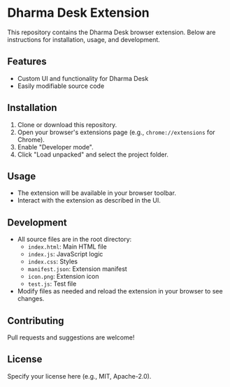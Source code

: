 # Dharma Desk Extension

This repository contains the Dharma Desk browser extension. Below are instructions for installation, usage, and development.

## Features
- Custom UI and functionality for Dharma Desk
- Easily modifiable source code

## Installation
1. Clone or download this repository.
2. Open your browser's extensions page (e.g., `chrome://extensions` for Chrome).
3. Enable "Developer mode".
4. Click "Load unpacked" and select the project folder.

## Usage
- The extension will be available in your browser toolbar.
- Interact with the extension as described in the UI.

## Development
- All source files are in the root directory:
  - `index.html`: Main HTML file
  - `index.js`: JavaScript logic
  - `index.css`: Styles
  - `manifest.json`: Extension manifest
  - `icon.png`: Extension icon
  - `test.js`: Test file
- Modify files as needed and reload the extension in your browser to see changes.

## Contributing
Pull requests and suggestions are welcome!

## License
Specify your license here (e.g., MIT, Apache-2.0).
